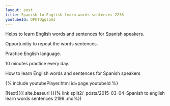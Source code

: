 ```yaml
---
layout: post
title: Spanish to English learn words sentences 2236 
youtubeId: OPhTOgqspAI
---
```

 
 
Helps to learn English words and sentences for Spanish speakers.

Opportunitiy to repeat the words sentences. 

Practice English language. 
 
10 minutes practice every day. 
 
How to learn English words and sentences for Spanish speakers 
 
{% include youtubePlayer.html id=page.youtubeId %}
 
 
[Next]({{ site.baseurl }}{% link  split2/_posts/2015-03-04-Spanish to english learn words sentences 2199 .md%})
 
